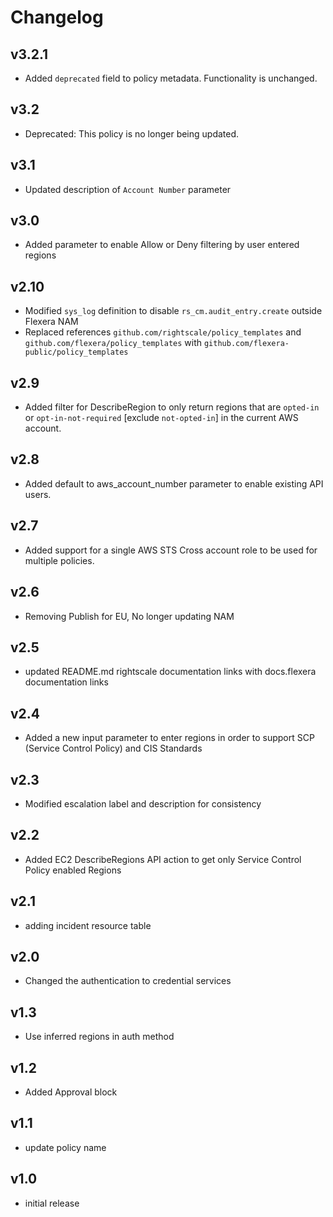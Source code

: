 # Changelog

## v3.2.1

- Added `deprecated` field to policy metadata. Functionality is unchanged.

## v3.2

- Deprecated: This policy is no longer being updated.

## v3.1

- Updated description of `Account Number` parameter

## v3.0

- Added parameter to enable Allow or Deny filtering by user entered regions

## v2.10

- Modified `sys_log` definition to disable `rs_cm.audit_entry.create` outside Flexera NAM
- Replaced references `github.com/rightscale/policy_templates` and `github.com/flexera/policy_templates` with `github.com/flexera-public/policy_templates`

## v2.9

- Added filter for DescribeRegion to only return regions that are `opted-in` or `opt-in-not-required` [exclude `not-opted-in`] in the current AWS account.

## v2.8

- Added default to aws_account_number parameter to enable existing API users.

## v2.7

- Added support for a single AWS STS Cross account role to be used for multiple policies.

## v2.6

- Removing Publish for EU, No longer updating NAM

## v2.5

- updated README.md rightscale documentation links with docs.flexera documentation links

## v2.4

- Added a new input parameter to enter regions in order to support SCP (Service Control Policy) and CIS Standards

## v2.3

- Modified escalation label and description for consistency

## v2.2

- Added EC2 DescribeRegions API action to get only Service Control Policy enabled Regions

## v2.1

- adding incident resource table

## v2.0

- Changed the authentication to credential services

## v1.3

- Use inferred regions in auth method

## v1.2

- Added Approval block

## v1.1

- update policy name

## v1.0

- initial release
